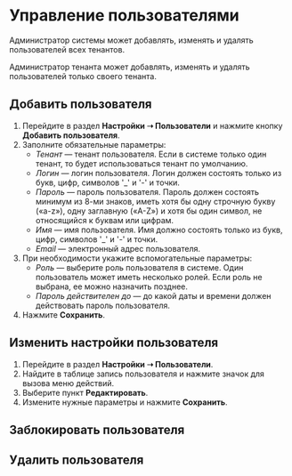 # Управление пользователями

Администратор системы может добавлять, изменять и удалять пользователей всех тенантов.

Администратор тенанта может добавлять, изменять и удалять пользователей только своего тенанта.


## Добавить пользователя

1. Перейдите в раздел **Настройки ➝ Пользователи** и нажмите кнопку **Добавить пользователя**.
2. Заполните обязательные параметры:
   * *Тенант* — тенант пользователя. Если в системе только один тенант, то будет использоваться тенант по умолчанию.
   * *Логин* — логин пользователя. Логин должен состоять только из букв, цифр, символов '_' и '-' и точки.
   * *Пароль* — пароль пользователя. Пароль должен состоять минимум из 8-ми знаков, иметь хотя бы одну строчную букву («a-z»), одну заглавную («A-Z») и хотя бы один символ, не относящийся к буквам или цифрам.
   * *Имя* — имя пользователя. Имя должно состоять только из букв, цифр, символов '_' и '-' и точки.
   * *Email* — электронный адрес пользователя.
3. При необходимости укажите вспомогательные параметры:
   * *Роль* — выберите роль пользователя в системе. Один пользователь может иметь несколько ролей. Если роль не выбрана, ее можно назначить позднее.
   * *Пароль действителен до* — до какой даты и времени должен действовать пароль пользователя.
4. Нажмите **Сохранить**.


## Изменить настройки пользователя

1. Перейдите в раздел **Настройки ➝ Пользователи**.
2. Найдите в таблице запись пользователя и нажмите значок []() для вызова меню действий.
3. Выберите пункт **Редактировать**.
4. Измените нужные параметры и нажмите **Сохранить**.


## Заблокировать пользователя


## Удалить пользователя
